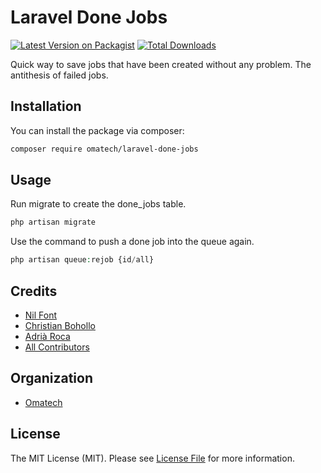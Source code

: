 # Laravel Done Jobs

[![Latest Version on Packagist](https://img.shields.io/packagist/v/omatech/laravel-done-jobs.svg?style=flat-square)](https://packagist.org/packages/omatech/laravel-done-jobs)
[![Total Downloads](https://img.shields.io/packagist/dt/omatech/laravel-done-jobs.svg?style=flat-square)](https://packagist.org/packages/omatech/laravel-done-jobs)

Quick way to save jobs that have been created without any problem. The antithesis of failed jobs.
## Installation

You can install the package via composer:

```bash
composer require omatech/laravel-done-jobs
```

## Usage

Run migrate to create the done_jobs table.

``` php
php artisan migrate
```

Use the command to push a done job into the queue again.

``` php
php artisan queue:rejob {id/all}
```

## Credits

- [Nil Font](https://github.com/omatech)
- [Christian Bohollo](https://github.com/christian-omatech)
- [Adrià Roca](https://github.com/adriaroca)
- [All Contributors](../../contributors)

## Organization

- [Omatech](https://github.com/omatech)

## License

The MIT License (MIT). Please see [License File](LICENSE.md) for more information.